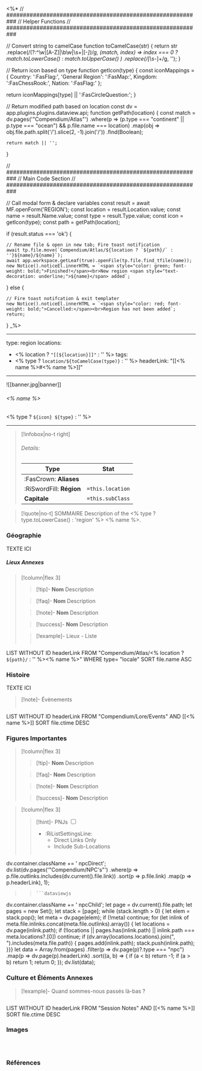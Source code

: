 <%*
// ###########################################################
//                        Helper Functions
// ###########################################################

// Convert string to camelCase
function toCamelCase(str) {
  return str
    .replace(/(?:^\w|[A-Z]|\b\w|\s+|[-_])/g, (match, index) =>
      index === 0 ? match.toLowerCase() : match.toUpperCase()
    )
    .replace(/[\s-_]+/g, '');
}

// Return icon based on type
function getIcon(type) {
  const iconMappings = {
    Country: ':FasFlag:',
    'General Region': ':FasMap:',
    Kingdom: ':FasChessRook:',
    Nation: ':FasFlag:'
  };

  return iconMappings[type] || ':FasCircleQuestion:';
}


// Return modified path based on location
const dv = app.plugins.plugins.dataview.api;
function getPath(location) {
    const match = dv.pages('"Compendium/Atlas"')
        .where(p => (p.type === "continent" || p.type === "ocean") && p.file.name === location)
        .map(obj => obj.file.path.split('/').slice(2, -1).join('/'))
        .find(Boolean);

    return match || '';
}

// ###########################################################
//                        Main Code Section
// ###########################################################

// Call modal form & declare variables
const result = await MF.openForm('REGION');
const location = result.Location.value;
const name = result.Name.value;
const type = result.Type.value;
const icon = getIcon(type);
const path = getPath(location);

if (result.status === 'ok') {

    // Rename file & open in new tab; Fire toast notification
    await tp.file.move(`Compendium/Atlas/${location ? `${path}/` : ''}${name}/${name}`);
    await app.workspace.getLeaf(true).openFile(tp.file.find_tfile(name));
    new Notice().noticeEl.innerHTML = `<span style="color: green; font-weight: bold;">Finished!</span><br>New region <span style="text-decoration: underline;">${name}</span> added`;

} else {

    // Fire toast notifcation & exit templater
    new Notice().noticeEl.innerHTML = `<span style="color: red; font-weight: bold;">Cancelled:</span><br>Region has not been added`;
    return;
}
_%>

---
type: region
locations:
 - <% location ? `"[[${location}]]"` : '' %>
tags:
 - <% type ? `location/${toCamelCase(type)}` : '' %>
headerLink: "[[<% name %>#<% name %>]]"
---

![[banner.jpg|banner]]
###### <% name %>
<span class="sub2"><% type ? `${icon} ${type}` : '' %></span>
___

> [!infobox|no-t right]
> ###### Details:
> | Type | Stat |
> | ---- | ---- |
> | :FasCrown: **Aliases**   |  |
> | :RiSwordFill: **Région** |  `=this.location`|
> | **Capitale** |  `=this.subClass`|

> [!quote|no-t] SOMMAIRE
>Description of the <% type ? type.toLowerCase() : 'region' %> <% name %>.

### Géographie
TEXTE ICI

##### Lieux Annexes
> [!column|flex 3]
>
> > [!tip]- **Nom**
> > Description
>
> > [!faq]- **Nom**
> > Description
>
> > [!note]- **Nom**
> > Description
>
> > [!success]- **Nom**
> > Description
>
>> [!example]- Lieux - Liste
>>```dataview
LIST WITHOUT ID headerLink
FROM "Compendium/Atlas/<% location ? `${path}/` : '' %><% name %>"
WHERE type= "locale"
SORT file.name ASC

### Histoire
TEXTE ICI

> [!note]- Évènements
>```dataview
LIST WITHOUT ID headerLink
FROM "Compendium/Lore/Events" AND [[<% name %>]]
SORT file.ctime DESC

### Figures Importantes
> [!column|flex 3]
>
> > [!tip]- **Nom**
> > Description
>
> > [!faq]- **Nom**
> > Description
>
> > [!note]- **Nom**
> > Description
>
> > [!success]- **Nom**
> > Description

> [!column|flex 3]
> > [!hint]-  PNJs
> > <input type="checkbox" id="npc"/><ul class="sortMenu"><li class="sortIcon">:RiListSettingsLine:<ul class="dropdown npcedit"><li><label for="npc" class="directLabel active">Direct Links Only</label></li><li><label for="npc" class="childLabel">Include Sub-Locations</label></li></ul></li></ul>
> >```dataviewjs
dv.container.className += ' npcDirect';
dv.list(dv.pages('"Compendium/NPC\'s"')
 .where(p => p.file.outlinks.includes(dv.current().file.link))
.sort(p => p.file.link)
.map(p => p.headerLink), 1);
>>```
>>```dataviewjs
dv.container.className += ' npcChild';
let page = dv.current().file.path;
let pages = new Set();
let stack = [page];
while (stack.length > 0) {
let elem = stack.pop();
let meta = dv.page(elem);
if (!meta) continue;
for (let inlink of meta.file.inlinks.concat(meta.file.outlinks).array()) {
let locations = dv.page(inlink.path);
if (!locations || pages.has(inlink.path) || inlink.path === meta.locations?.[0]) continue;
 if (dv.array(locations.locations).join(", ").includes(meta.file.path)) {
 pages.add(inlink.path);
 stack.push(inlink.path);
}}}
let data = Array.from(pages)
.filter(p => dv.page(p)?.type === "npc")
.map(p => dv.page(p).headerLink)
.sort((a, b) => {
if (a < b) return -1;
if (a > b) return 1;
return 0;
});
dv.list(data);


### Culture et Éléments Annexes
> [!example]- Quand sommes-nous passés là-bas ?
>```dataview
LIST WITHOUT ID headerLink
FROM "Session Notes" AND [[<% name %>]]
SORT file.ctime DESC


### Images
```image-layout-masonry-3



```

### Références




